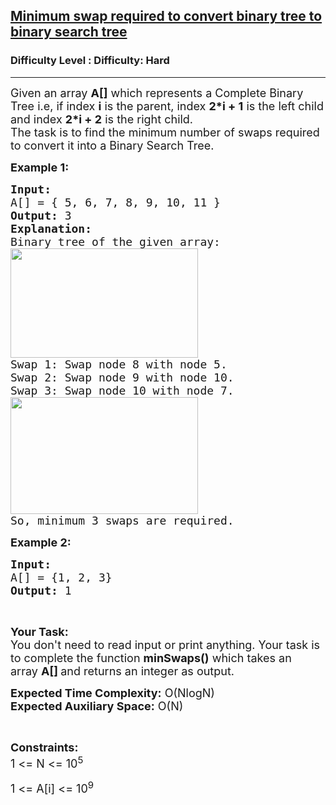 <h2><a href="https://www.geeksforgeeks.org/problems/minimum-swap-required-to-convert-binary-tree-to-binary-search-tree/1?page=1&difficulty=Hard&status=unsolved&sortBy=submissions">Minimum swap required to convert binary tree to binary search tree</a></h2><h3>Difficulty Level : Difficulty: Hard</h3><hr><div class="problems_problem_content__Xm_eO"><p><span style="font-size: 18px;">Given an array&nbsp;<strong>A[]</strong>&nbsp;which represents&nbsp;a&nbsp;Complete Binary Tree i.e, if index <strong>i</strong> is the parent, index <strong>2*i + 1</strong> is the left child and index <strong>2*i + 2</strong> is the right child.<br>The task is to find the minimum number of swaps required to convert it into a Binary Search Tree.&nbsp;</span></p>
<p><span style="font-size: 18px;"><strong>Example 1:</strong></span></p>
<pre><span style="font-size: 18px;"><strong>Input:
</strong>A[] = { 5, 6, 7, 8, 9, 10, 11 }
<strong>Output: </strong>3
<strong>Explanation:</strong> 
Binary tree of the given array:
<img style="height: 175px; width: 300px;" src="https://media.geeksforgeeks.org/img-practice/btree-1646375730.png" alt="">
Swap 1: Swap node 8 with node 5.
Swap 2: Swap node 9 with node 10.
Swap 3: Swap node 10 with node 7.
<img style="height: 187px; width: 300px;" src="https://media.geeksforgeeks.org/img-practice/btreex-1646375822.png" alt="">
So, minimum 3 swaps are required.</span></pre>
<p><span style="font-size: 18px;"><strong>Example 2:</strong></span></p>
<pre><span style="font-size: 18px;"><strong>Input: 
</strong>A[] = {1, 2, 3}
<strong>Output: </strong>1
</span></pre>
<p>&nbsp;</p>
<p><span style="font-size: 18px;"><strong>Your Task:&nbsp;&nbsp;</strong><br>You don't need to read input or print anything. Your task is to complete the function <strong>minSwaps</strong><strong>()</strong>&nbsp;which takes an array&nbsp;<strong>A[]&nbsp;</strong>and returns an integer as output.</span></p>
<p><span style="font-size: 18px;"><strong>Expected Time Complexity:</strong> O(NlogN)<br><strong>Expected Auxiliary Space:</strong> O(N)</span></p>
<p>&nbsp;</p>
<p><span style="font-size: 18px;"><strong>Constraints:</strong><br>1 &lt;= N&nbsp;&lt;= 10<sup>5</sup></span></p>
<p><span style="font-size: 18px;">1 &lt;= A[i] &lt;= 10<sup>9</sup></span></p></div>